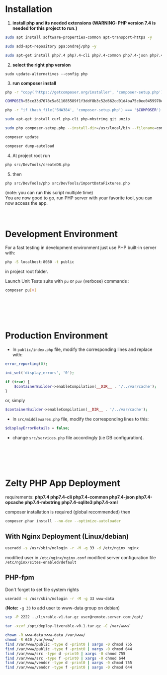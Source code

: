 # Installation
1. **install php and its needed extensions (**WARNING:** PHP version 7.4 is needed for this project to run.)**
```bash
sudo apt install software-properties-common apt-transport-https -y

sudo add-apt-repository ppa:ondrej/php -y

sudo apt-get install php7.4 php7.4-cli php7.4-common php7.4-json php7.4-opcache php7.4-mbstring php7.4-sqlite3 php7.4-xml
```
2. **select the right php version**
```
sudo update-alternatives --config php
```
3. **run composer install**
```bash
php -r "copy('https://getcomposer.org/installer', 'composer-setup.php');"

COMPOSER=55ce33d7678c5a611085589f1f3ddf8b3c52d662cd01d4ba75c0ee0459970c2200a51f492d557530c71c15d8dba01eae

php -r "if (hash_file('SHA384', 'composer-setup.php') === '$COMPOSER') { echo 'Installer verified'; } else { echo 'Installer corrupt'; unlink('composer-setup.php'); } echo PHP_EOL;"

sudo apt-get install curl php-cli php-mbstring git unzip

sudo php composer-setup.php --install-dir=/usr/local/bin --filename=composer

composer update

composer dump-autoload

```
4. At project root run
```bash
php src/DevTools/createDB.php
```
5. then
```bash
php src/DevTools/php src/DevTools/importDataFixtures.php
```

(note: you can run this script multiple time)
<br/>
You are now good to go, run PHP server with your favorite tool, you can now access the app.
<br/>
<br/>
<br/>

# Development Environment
For a fast testing in development environment just use PHP built-in server with:

```bash
php -S localhost:8080 -t public
```
in project root folder.

Launch Unit Tests suite with `pu` or `puv` (verbose) commands :

```bash
composer pu[v]
```
<br/>
<br/>
<br/>
<br/>
  
# Production Environment

- In `public/index.php` file, modify the corresponding lines and replace with: 

```php
error_reporting(0);
```

```php
ini_set('display_errors', '0');
```

```php
if (true) {
    $containerBuilder->enableCompilation(__DIR__ . '/../var/cache');
}
```
or, simply
```php
$containerBuilder->enableCompilation(__DIR__ . '/../var/cache');
```

- In `src/middlewares.php` file, modify the corresponding lines to this: 
```php
$displayErrorDetails = false;
```

- change `src/services.php` file accordingly (i.e DB configuration).

<br/>
<br/>
<br/>
<br/>
  
# Zelty PHP App Deployment
requirements: **php7.4 php7.4-cli php7.4-common php7.4-json php7.4-opcache php7.4-mbstring php7.4-sqlite3 php7.4-xml**

composer installation is required (global recommended)
then 
```bash
composer.phar install --no-dev --optimize-autoloader
```

## With Nginx Deployment (Linux/debian)
```bash
useradd -s /usr/sbin/nologin -r -M -g 33 -d /etc/nginx nginx
```

modified user in `/etc/nginx/nginx.conf`
modified server configuration file `/etc/nginx/sites-enabled/default`


## PHP-fpm
Don't forget to set file system rights
```bash
useradd -s /usr/sbin/nologin -r -M -g 33 www-data
```
(**Note:** `-g 33` to add user to www-data group on debian)

```bash
scp -P 2222 ../livrable-v1.tar.gz user@remote.server.com:/opt/
```

```bash
tar -xzvf /opt/deploy-liverable-v0.1.tar.gz -C /var/www/
```

```bash
chown -R www-data:www-data /var/www/
chmod -R 640 /var/www/
find /var/www/public -type d -print0 | xargs -0 chmod 755 
find /var/www/public -type f -print0 | xargs -0 chmod 644
find /var/www/src -type d -print0 | xargs -0 chmod 755 
find /var/www/src -type f -print0 | xargs -0 chmod 644
find /var/www/vendor -type d -print0 | xargs -0 chmod 755 
find /var/www/vendor -type f -print0 | xargs -0 chmod 644
```
